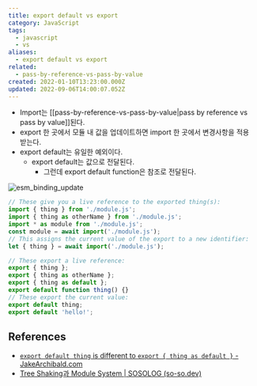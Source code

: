 ```yaml
---
title: export default vs export
category: JavaScript
tags:
  - javascript
  - vs
aliases:
  - export default vs export
related:
  - pass-by-reference-vs-pass-by-value
created: 2022-01-10T13:23:00.000Z
updated: 2022-09-06T14:00:07.052Z
---
```


- Import는 [[pass-by-reference-vs-pass-by-value|pass by reference vs pass by value]]된다.
- export 한 곳에서 모듈 내 값을 업데이트하면 import 한 곳에서 변경사항을 적용 받는다.
- export default는 유일한 예외이다.
  - export default는 값으로 전달된다.
    - 그런데 export default function은 참조로 전달된다.

![esm_binding_update](https://so-so.dev/static/51a3104db32dbfa8921fd3dde98b3771/6af66/esm_binding_update.png)

```js
// These give you a live reference to the exported thing(s):
import { thing } from './module.js';
import { thing as otherName } from './module.js';
import * as module from './module.js';
const module = await import('./module.js');
// This assigns the current value of the export to a new identifier:
let { thing } = await import('./module.js');

// These export a live reference:
export { thing };
export { thing as otherName };
export { thing as default };
export default function thing() {}
// These export the current value:
export default thing;
export default 'hello!';
```

## References

- [`export default thing` is different to `export { thing as default }` - JakeArchibald.com](https://jakearchibald.com/2021/export-default-thing-vs-thing-as-default/)
- [Tree Shaking과 Module System | SOSOLOG (so-so.dev)](https://so-so.dev/web/tree-shaking-module-system/)
